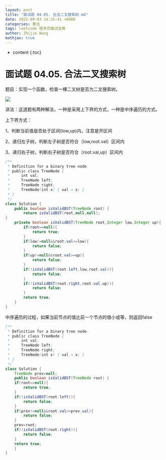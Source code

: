 ```yaml
---
layout: post
title: "面试题 04.05. 合法二叉搜索树.md"
date: 2022-09-03 14:35:41 +0800
categories: 算法
tags: leetcode 程序员面试宝典
author: Zhijie Wang
mathjax: true
---
```



* content
{:toc}














# 面试题 04.05. 合法二叉搜索树

题目：实现一个函数，检查一棵二叉树是否为二叉搜索树。



![](D:/下载/youdaonote-pull-master/youdaonote-pull-master/youdaonote/youdaonote-images/WEBRESOURCE7dfc51a20d3fa59237c61ec98720dab9.png)

讲法：这道题有两种解法，一种是采用上下界的方式，一种是中序遍历的方式。

上下界方式：

1、判断当前值是否处于区间(low,up)内，注意是开区间

2、递归左子树，判断左子树是否符合（low,root.val）区间内

3、递归右子树，判断右子树是否符合（root.val,up）区间内

```java
/**
 * Definition for a binary tree node.
 * public class TreeNode {
 *     int val;
 *     TreeNode left;
 *     TreeNode right;
 *     TreeNode(int x) { val = x; }
 * }
 */
class Solution {
    public boolean isValidBST(TreeNode root) {
        return isValidBST(root,null,null);
}
    private boolean isValidBST(TreeNode root,Integer low,Integer up){
        if(root==null){
            return true;
        }
        if(low!=null&&root.val<=low){
            return false;
        }
        if(up!=null&&root.val>=up){
            return false;
        }
        if(!isValidBST(root.left,low,root.val)){
            return false;
        }
        if(!isValidBST(root.right,root.val,up)){
            return false;
        }
        return true;
    }
}
```

中序遍历的过程，如果当前节点的值比前一个节点的值小或等，则返回false

```java
/**
 * Definition for a binary tree node.
 * public class TreeNode {
 *     int val;
 *     TreeNode left;
 *     TreeNode right;
 *     TreeNode(int x) { val = x; }
 * }
 */
class Solution {
    TreeNode prev=null;
    public boolean isValidBST(TreeNode root) {
    if(root==null){
        return true;
    }
    if(!isValidBST(root.left)){
        return false;
    }
    if(prev!=null&&root.val<=prev.val){
        return false;
    }
    prev=root;
    if(!isValidBST(root.right)){
        return false;
    }
    return true;
    }    
}
```

